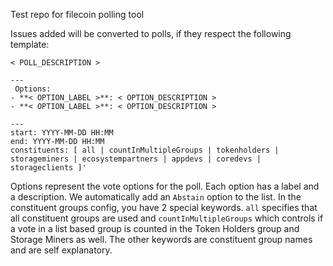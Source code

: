 Test repo for filecoin polling tool

Issues added will be converted to polls, if they respect the following template:

```
< POLL_DESCRIPTION >

---
 Options:
- **< OPTION_LABEL >**: < OPTION_DESCRIPTION >
- **< OPTION_LABEL >**: < OPTION_DESCRIPTION >

---
start: YYYY-MM-DD HH:MM
end: YYYY-MM-DD HH:MM
constituents: [ all | countInMultipleGroups | tokenholders | storageminers | ecosystempartners | appdevs | coredevs | storageclients ]'
```

Options represent the vote options for the poll. Each option has a label and a description. We automatically add an `Abstain` option to the list.
In the constituent groups config, you have 2 special keywords. `all` specifies that all constituent groups are used and `countInMultipleGroups` which controls if a vote in a list based group is counted in the Token Holders group and Storage Miners as well. The other keywords are constituent group names and are self explanatory.
